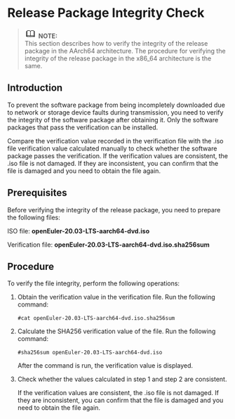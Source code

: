 # Release Package Integrity Check<a name="EN-US_TOPIC_0229291245"></a>

>![](public_sys-resources/icon-note.gif) **NOTE:**   
>This section describes how to verify the integrity of the release package in the AArch64 architecture. The procedure for verifying the integrity of the release package in the x86\_64 architecture is the same.  

## Introduction<a name="section544295081513"></a>

To prevent the software package from being incompletely downloaded due to network or storage device faults during transmission, you need to verify the integrity of the software package after obtaining it. Only the software packages that pass the verification can be installed.

Compare the verification value recorded in the verification file with the .iso file verification value calculated manually to check whether the software package passes the verification. If the verification values are consistent, the .iso file is not damaged. If they are inconsistent, you can confirm that the file is damaged and you need to obtain the file again.

## Prerequisites<a name="section1839292418149"></a>

Before verifying the integrity of the release package, you need to prepare the following files:

ISO file:  **openEuler-20.03-LTS-aarch64-dvd.iso**

Verification file:  **openEuler-20.03-LTS-aarch64-dvd.iso.sha256sum**

## Procedure<a name="section3301113671818"></a>

To verify the file integrity, perform the following operations:

1.  Obtain the verification value in the verification file. Run the following command:

    ```
    #cat openEuler-20.03-LTS-aarch64-dvd.iso.sha256sum 
    ```

2.  Calculate the SHA256 verification value of the file. Run the following command:

    ```
    #sha256sum openEuler-20.03-LTS-aarch64-dvd.iso
    ```

    After the command is run, the verification value is displayed.

3.  Check whether the values calculated in step 1 and step 2 are consistent.

    If the verification values are consistent, the .iso file is not damaged. If they are inconsistent, you can confirm that the file is damaged and you need to obtain the file again.


